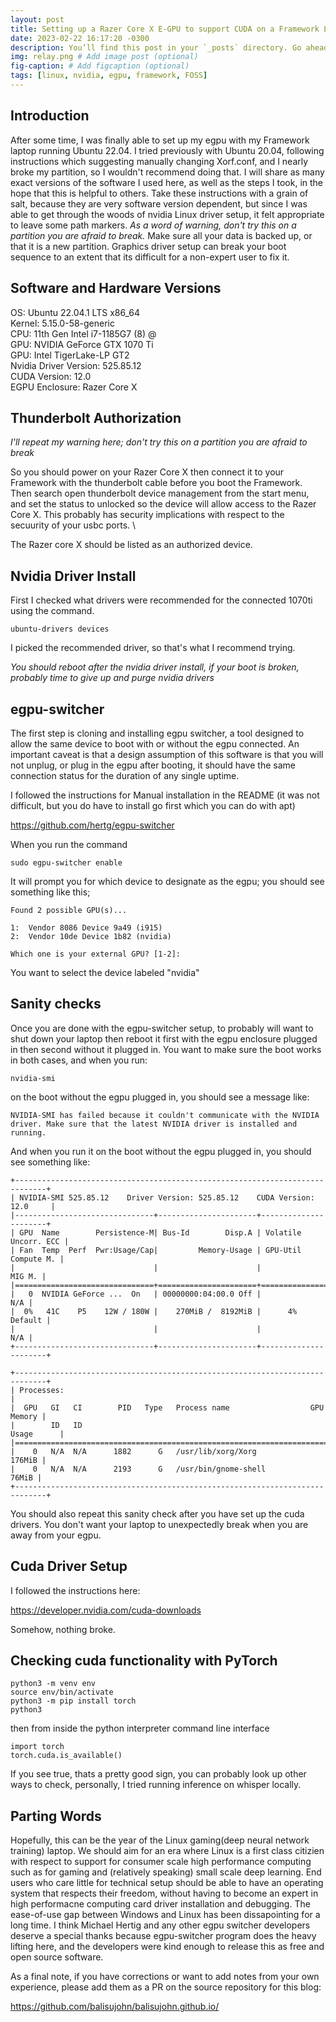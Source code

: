 ```yaml
---
layout: post
title: Setting up a Razer Core X E-GPU to support CUDA on a Framework Laptop with Ubuntu 22.04
date: 2023-02-22 16:17:20 -0300
description: You’ll find this post in your `_posts` directory. Go ahead and edit it and re-build the site to see your changes. # Add post description (optional)
img: relay.png # Add image post (optional)
fig-caption: # Add figcaption (optional)
tags: [linux, nvidia, egpu, framework, FOSS]
---
```



## Introduction

After some time, I was finally able to set up my egpu with my Framework laptop running Ubuntu 22.04. I tried previously with Ubuntu 20.04, following instructions which suggesting manually changing Xorf.conf, and I nearly broke my partition, so I wouldn't recommend doing that. I will share as many exact versions of the software I used here, as well as the steps I took, in the hope that this is helpful to others. Take these instructions with a grain of salt, because they are very software version dependent, but since I was able to get through the woods of nvidia Linux driver setup, it felt appropriate to leave some path markers. *As a word of warning, don't try this on a partition you are afraid to break.* Make sure all your data is backed up, or that it is a new partition. Graphics driver setup can break your boot sequence to an extent that its difficult for a non-expert user to fix it. 


## Software and Hardware Versions

OS: Ubuntu 22.04.1 LTS x86_64 \
Kernel: 5.15.0-58-generic \
CPU: 11th Gen Intel i7-1185G7 (8) @ \
GPU: NVIDIA GeForce GTX 1070 Ti  \
GPU: Intel TigerLake-LP GT2 \
Nvidia Driver Version: 525.85.12 \
CUDA Version: 12.0 \
EGPU Enclosure: Razer Core X 

## Thunderbolt Authorization

*I'll repeat my warning here; don't try this on a partition you are afraid to break*

So you should power on your Razer Core X then connect it to your Framework with the thunderbolt cable before you boot the Framework. Then search open thunderbolt device management from the start menu, and set the status to unlocked so the device will allow access to the Razer Core X. This probably has security implications with respect to the secuurity of your usbc ports. \

The Razer core X should be listed as an authorized device.

## Nvidia Driver Install

First I checked what drivers were recommended for the connected 1070ti using the command. 

````
ubuntu-drivers devices
````

I picked the recommended driver, so that's what I recommend trying.

*You should reboot after the nvidia driver install, if your boot is broken, probably time to give up and purge nvidia drivers*


## egpu-switcher

The first step is cloning and installing egpu switcher, a tool designed to allow the same device to boot with or without the egpu connected. An important caveat is
that a design assumption of this software is that you will not unplug, or plug in the egpu after booting, it should have the same connection status for the duration of any
single uptime.

I followed the instructions for Manual installation in the README (it was not difficult, but you do have to install go first which you can do with apt)

https://github.com/hertg/egpu-switcher

When you run the command

````
sudo egpu-switcher enable

````

It will prompt you for which device to designate as the egpu; you should see something like this;

````
Found 2 possible GPU(s)...

1: 	Vendor 8086 Device 9a49 (i915)
2: 	Vendor 10de Device 1b82 (nvidia)

Which one is your external GPU? [1-2]: 

````
You want to select the device labeled "nvidia"


## Sanity checks
Once you are done with the egpu-switcher setup, to probably will want to shut down your laptop then reboot it first with the egpu enclosure plugged in then second without it plugged in. You want to make sure the boot works in both cases, and when you run:

````
nvidia-smi
````
on the boot without the egpu plugged in, you should see a message like:

````
NVIDIA-SMI has failed because it couldn't communicate with the NVIDIA driver. Make sure that the latest NVIDIA driver is installed and running.

````
And when you run it on the boot without the egpu plugged in, you should see something like:

````
+-----------------------------------------------------------------------------+
| NVIDIA-SMI 525.85.12    Driver Version: 525.85.12    CUDA Version: 12.0     |
|-------------------------------+----------------------+----------------------+
| GPU  Name        Persistence-M| Bus-Id        Disp.A | Volatile Uncorr. ECC |
| Fan  Temp  Perf  Pwr:Usage/Cap|         Memory-Usage | GPU-Util  Compute M. |
|                               |                      |               MIG M. |
|===============================+======================+======================|
|   0  NVIDIA GeForce ...  On   | 00000000:04:00.0 Off |                  N/A |
|  0%   41C    P5    12W / 180W |    270MiB /  8192MiB |      4%      Default |
|                               |                      |                  N/A |
+-------------------------------+----------------------+----------------------+
                                                                               
+-----------------------------------------------------------------------------+
| Processes:                                                                  |
|  GPU   GI   CI        PID   Type   Process name                  GPU Memory |
|        ID   ID                                                   Usage      |
|=============================================================================|
|    0   N/A  N/A      1882      G   /usr/lib/xorg/Xorg                176MiB |
|    0   N/A  N/A      2193      G   /usr/bin/gnome-shell               76MiB |
+-----------------------------------------------------------------------------+

````

You should also repeat this sanity check after you have set up the cuda drivers. You don't want your laptop to unexpectedly break when you are away from your egpu.

## Cuda Driver Setup

I followed the instructions here:

https://developer.nvidia.com/cuda-downloads

Somehow, nothing broke.

## Checking cuda functionality with PyTorch

````
python3 -m venv env
source env/bin/activate
python3 -m pip install torch
python3
````

then from inside the python interpreter command line interface
````
import torch
torch.cuda.is_available()
````

If you see true, thats a pretty good sign, you can probably look up other ways to check, personally, I tried running inference on whisper locally.

## Parting Words

Hopefully, this can be the year of the Linux gaming(deep neural network training) laptop. We should aim for an era where Linux is a first class citizien with respect to support for consumer scale high performance computing such as for gaming and (relatively speaking) small scale deep learning. End users who care little for technical setup should be able to have an operating system that respects their freedom, without having to become an expert in high performacne computing card driver installation and debugging. The ease-of-use gap between Windows and Linux has been dissapointing for a long time. I think Michael Hertig and any other egpu switcher developers deserve a special thanks because egpu-switcher program does the heavy lifting here, and the developers were kind enough to release this as free and open source software. 

As a final note, if you have corrections or want to add notes from your own experience, please add them as a PR on the source repository for this blog:

https://github.com/balisujohn/balisujohn.github.io/